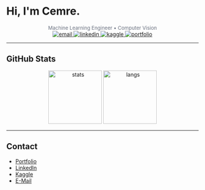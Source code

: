# Hi, I'm Cemre.

<div align="center">
  <small style="color:#6b7280; font-size:13px;">
    Machine Learning Engineer • Computer Vision 
  </small>
</div>


<div align="center">
  <!-- Links / badges -->
  <a href="mailto:cemred.istanbul@gmail.com" target="_blank">
    <img src="https://img.shields.io/badge/Gmail-EA4335?style=for-the-badge&logo=gmail&logoColor=white" alt="email"/>
  </a>
  <a href="https://www.linkedin.com/in/cemred/" target="_blank">
    <img src="https://img.shields.io/badge/LinkedIn-0077B5?style=for-the-badge&logo=linkedin&logoColor=white" alt="linkedin"/>
  </a>
  <a href="https://www.kaggle.com/gumaruw" target="_blank">
    <img src="https://img.shields.io/badge/Kaggle-20BEFF?style=for-the-badge&logo=kaggle&logoColor=white" alt="kaggle"/>
  </a>
  <a href="https://gumaruw.github.io/" target="_blank">
    <img src="https://img.shields.io/badge/Portfolio-FF5722?style=for-the-badge&logoColor=white" alt="portfolio"/>
  </a>
</div>

---

## GitHub Stats
<div align="center">
  <img src="https://github-readme-stats.vercel.app/api?username=gumaruw&show_icons=true&theme=tokyonight&&count_private=true&hide_border=true" height="140" alt="stats" />
  <img src="https://github-readme-stats.vercel.app/api/top-langs/?username=gumaruw&layout=compact&theme=tokyonight&langs_count=6&hide_border=true" height="140" alt="langs" />
</div>

---

## Contact
- [Portfolio](https://gumaruw.github.io/)
- [LinkedIn](https://www.linkedin.com/in/cemred/) 
- [Kaggle](https://www.kaggle.com/gumaruw)
- [E-Mail](cemred.istanbul@gmail.com) 
